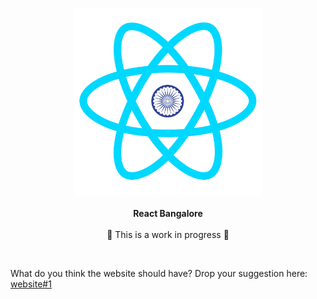<p align="center">
  <img src="https://raw.githubusercontent.com/ReactBangalore/art/master/logo.png" height="300px"/>
  <br><br>
  <b>React Bangalore</b>
  <br><br>
  🚧 This is a work in progress 🚧 
</p>

&nbsp;

What do you think the website should have? Drop your suggestion here: [website#1](https://github.com/ReactBangalore/website/issues/1)

&nbsp;
